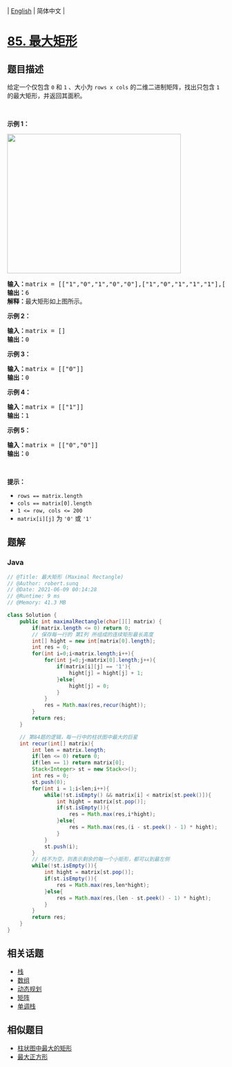 
| [English](README_EN.md) | 简体中文 |

# [85. 最大矩形](https://leetcode.cn//problems/maximal-rectangle/)

## 题目描述

<p>给定一个仅包含&nbsp;<code>0</code> 和 <code>1</code> 、大小为 <code>rows x cols</code> 的二维二进制矩阵，找出只包含 <code>1</code> 的最大矩形，并返回其面积。</p>

<p>&nbsp;</p>

<p><strong>示例 1：</strong></p>
<img alt="" src="https://assets.leetcode.com/uploads/2020/09/14/maximal.jpg" style="width: 402px; height: 322px;" />
<pre>
<strong>输入：</strong>matrix = [["1","0","1","0","0"],["1","0","1","1","1"],["1","1","1","1","1"],["1","0","0","1","0"]]
<strong>输出：</strong>6
<strong>解释：</strong>最大矩形如上图所示。
</pre>

<p><strong>示例 2：</strong></p>

<pre>
<strong>输入：</strong>matrix = []
<strong>输出：</strong>0
</pre>

<p><strong>示例 3：</strong></p>

<pre>
<strong>输入：</strong>matrix = [["0"]]
<strong>输出：</strong>0
</pre>

<p><strong>示例 4：</strong></p>

<pre>
<strong>输入：</strong>matrix = [["1"]]
<strong>输出：</strong>1
</pre>

<p><strong>示例 5：</strong></p>

<pre>
<strong>输入：</strong>matrix = [["0","0"]]
<strong>输出：</strong>0
</pre>

<p>&nbsp;</p>

<p><strong>提示：</strong></p>

<ul>
	<li><code>rows == matrix.length</code></li>
	<li><code>cols == matrix[0].length</code></li>
	<li><code>1 &lt;= row, cols &lt;= 200</code></li>
	<li><code>matrix[i][j]</code> 为 <code>'0'</code> 或 <code>'1'</code></li>
</ul>


## 题解


### Java

```Java
// @Title: 最大矩形 (Maximal Rectangle)
// @Author: robert.sunq
// @Date: 2021-06-09 00:14:28
// @Runtime: 9 ms
// @Memory: 41.3 MB

class Solution {
    public int maximalRectangle(char[][] matrix) {
        if(matrix.length <= 0) return 0;
        // 保存每一行的 第I列 所组成的连续矩形最长高度
        int[] hight = new int[matrix[0].length];
        int res = 0;
        for(int i=0;i<matrix.length;i++){
            for(int j=0;j<matrix[0].length;j++){
                if(matrix[i][j] == '1'){
                    hight[j] = hight[j] + 1;
                }else{
                    hight[j] = 0;
                }
            }
            res = Math.max(res,recur(hight));
        }
        return res;
    }

    // 第84题的逻辑，每一行中的柱状图中最大的巨星
    int recur(int[] matrix){
        int len = matrix.length;
        if(len <= 0) return 0;
        if(len == 1) return matrix[0];
        Stack<Integer> st = new Stack<>();
        int res = 0;
        st.push(0);
        for(int i = 1;i<len;i++){
            while(!st.isEmpty() && matrix[i] < matrix[st.peek()]){
                int hight = matrix[st.pop()];
                if(st.isEmpty()){
                    res = Math.max(res,i*hight);
                }else{
                    res = Math.max(res,(i - st.peek() - 1) * hight);
                }
            }
            st.push(i);
        }
        // 栈不为空，则表示剩余的每一个小矩形，都可以到最左侧
        while(!st.isEmpty()){
            int hight = matrix[st.pop()];
            if(st.isEmpty()){
                res = Math.max(res,len*hight);
            }else{
                res = Math.max(res,(len - st.peek() - 1) * hight);
            }
        }
        return res;
    }
}
```



## 相关话题

- [栈](https://leetcode.cn//tag/stack)
- [数组](https://leetcode.cn//tag/array)
- [动态规划](https://leetcode.cn//tag/dynamic-programming)
- [矩阵](https://leetcode.cn//tag/matrix)
- [单调栈](https://leetcode.cn//tag/monotonic-stack)

## 相似题目


- [柱状图中最大的矩形](../largest-rectangle-in-histogram/README.md)
- [最大正方形](../maximal-square/README.md)
